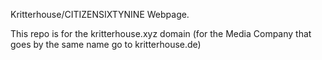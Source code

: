 Kritterhouse/CITIZENSIXTYNINE Webpage.

This repo is for the kritterhouse.xyz domain (for the Media Company that goes by the same name go to kritterhouse.de)
